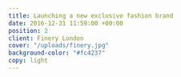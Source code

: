 ```yaml
---
title: Launching a new exclusive fashion brand
date: 2016-12-31 11:59:00 +00:00
position: 2
client: Finery London
cover: "/uploads/finery.jpg"
background-color: "#fc4237"
copy: light
---
```


